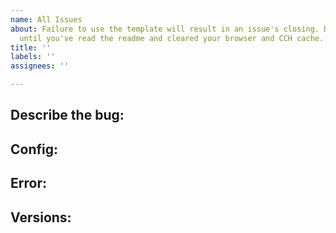 ```yaml
---
name: All Issues
about: Failure to use the template will result in an issue's closing. Do not post
  until you've read the readme and cleared your browser and CCH cache.
title: ''
labels: ''
assignees: ''

---
```


<!-- Failure to use the template will result in an issue's closing. Do not post until you've read the readme, searched existing and closed issues, and cleared your browser and CCH cache. Continue if the problem persists. -->

## Describe the bug:
<!-- A clear and concise description of what the bug is. -->

## Config:
<!-- Insert your lovelace code for the card as a codeblock, do not paste as plain text. -->

## Error:
<!-- HA log errors & browser Dev-Tools errors (F12). Please explain if card is functional despite error message. -->

## Versions:
<!-- Please include all of the following: Version of this card, Home Assistant version, browser type and version, and if you use YAML or Storage Mode -->

<!-- If applicable, add screenshots to help explain your problem. -->

<!-- Please include any other information that you think may be helpful. -->
